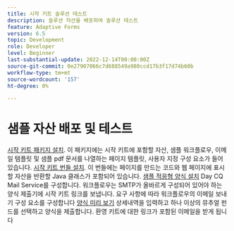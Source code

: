 ```yaml
---
title: 시작 키트 솔루션 테스트
description: 솔루션 자산을 배포하여 솔루션 테스트
feature: Adaptive Forms
version: 6.5
topic: Development
role: Developer
level: Beginner
last-substantial-update: 2022-12-14T00:00:00Z
source-git-commit: 0e27907066c7d688549a980ccd17b3f17d74b60b
workflow-type: tm+mt
source-wordcount: '157'
ht-degree: 0%

---
```


# 샘플 자산 배포 및 테스트

[시작 키트 패키지 설치](assets/welcomekit.zip). 이 패키지에는 시작 키트에 포함할 자산, 샘플 워크플로우, 이메일 템플릿 및 샘플 pdf 문서를 나열하는 페이지 템플릿, 사용자 지정 구성 요소가 들어 있습니다.
[시작 키트 번들 설치](assets/welcomekit.core-1.0.0-SNAPSHOT.jar). 이 번들에는 페이지를 만드는 코드와 웹 페이지에 표시할 자산을 반환할 Java 클래스가 포함되어 있습니다.
[샘플 적응형 양식 설치](assets/account-openeing-form.zip)
Day CQ Mail Service를 구성합니다. 워크플로우는 SMTP가 올바르게 구성되어 있어야 하는 양식 제출기에 시작 키트 링크를 보냅니다.
요구 사항에 따라 워크플로우의 이메일 보내기 구성 요소를 구성합니다
[양식 미리 보기](http://localhost:4502/content/dam/formsanddocuments/co-operators/accountopeningform/jcr:content?wcmmode=disabled)
상세내역을 입력하고 하나 이상의 뮤추얼 펀드를 선택하고 양식을 제출합니다. 환영 키트에 대한 링크가 포함된 이메일을 받게 됩니다


